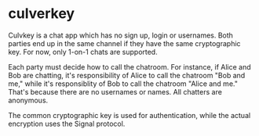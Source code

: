 # culverkey

Culvkey is a chat app which has no sign up, login or usernames.  Both parties end up in the same channel if they have the same 
cryptographic key.  For now, only 1-on-1 chats are supported. 

Each party must decide how to call the chatroom. For instance, if Alice and Bob are chatting, it's responsibility of Alice to call the chatroom "Bob and me," while it's responsiblity of Bob to call the chatroom "Alice and me."  That's because there are no usernames or names. All chatters are anonymous.

The common cryptographic key is used for authentication, while the actual encryption uses the Signal protocol. 

